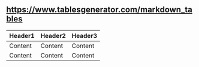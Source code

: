 ## https://www.tablesgenerator.com/markdown_tables

| Header1 | Header2 | Header3 |
|---------|---------|---------|
| Content | Content | Content |
| Content | Content | Content |
